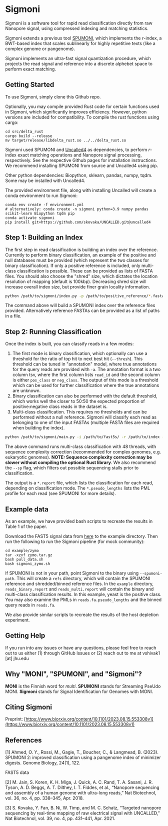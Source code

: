 # Sigmoni 

Sigmoni is a software tool for rapid read classification directly from raw Nanopore signal, using compressed indexing and matching statistics.

Sigmoni extends a previous tool [SPUMONI](https://github.com/oma219/spumoni/), which implements the _r_-index, a BWT-based index that scales sublinearly for highly repetitive texts (like a complex genome or pangenome).

Sigmoni implements an ultra-fast signal quantization procedure, which projects the read signal and reference into a discrete alphebet space to perform exact matching.

## Getting Started
To use Sigmoni, simply clone this Github repo. 

Optionally, you may compile provided Rust code for certain functions used in Sigmoni, which significantly improves efficiency. However, python versions are included for compatibility. To compile the rust functions using cargo:
```
cd src/delta_rust
cargo build --release
mv target/release/libdelta_rust.so ../../delta_rust.so
```

Sigmoni used SPUMONI and [Uncalled4](https://github.com/skovaka/UNCALLED/tree/uncalled4) as dependencies, to perform _r_-index exact matching operations and Nanopore signal processing, respectively. See the respective Github pages for installation instructions. We recommend installing SPUMONI from source and Uncalled4 using pip.

Other python dependencies: Biopython, sklearn, pandas, numpy, tqdm. Some may be installed with Uncalled4.

The provided environment file, along with installing Uncalled will create a conda environment to run Sigmoni:

```
conda env create -f environment.yml
# alternatively: conda create -n sigmoni python=3.9 numpy pandas scikit-learn Biopython tqdm pip
conda activate sigmoni
pip install git+https://github.com/skovaka/UNCALLED.git@uncalled4
```

## Step 1: Building an Index

The first step in read classification is building an index over the reference. Currently to perform binary classification, an example of the positive and null databases must be provided (which represent the two classes for binary classification). If only a positive reference is included, only multi-class classification is possible. These can be provided as lists of FASTA files. You should also choose the "shred" size, which dictates the location resolution of mapping (default is 100kbp). Decreasing shred size will increase overall index size, but provide finer grain locality information.

```sh
python /path/to/sigmoni/index.py -p /path/to/positive_reference/*.fasta -n /path/to/negative_reference/*.fasta --shred 100000 -o ./output_dir --ref-prefix reference_name
```
The command above will build a SPUMONI index over the reference files provided. Alternatively reference FASTAs can be provided as a list of paths in a file. 

## Step 2: Running Classification

Once the index is built, you can classify reads in a few modes:
1. The first mode is binary classification, which optionally can use a threshold for the ratio of top hit to next best hit (`--thresh`). This threshold can be tuned in "annotation" model, where true annotations for the query reads are provided with `-a`. The annotation format is a two column tsv, where the first column lists `read_id` and the second column is either `pos_class` or `neg_class`. The output of this mode is a threshold which can be used for further classification where the true annotations are unknown.
2. Binary classification can also be performed with the default threshold, which works well the closer to 50:50 the expected proportion of positive:negative class reads in the dataset is.
3. Multi-class classification. This requires no thresholds and can be performed without a null reference. Sigmoni will classify each read as belonging to one of the input FASTAs (multiple FASTA files are required when building the index).

```sh
python /path/to/sigmoni/main.py -i /path/to/fast5s/ -r /path/to/index -o ./output_dir -t 48 --multi --complexity --sp
```

The above command runs multi-class classification with 48 threads, with sequence complexity correction (recommended for complex genomes, e.g. eukaryotic genomes). **NOTE: Sequence complexity correction may be slower without compiling the optional Rust library**. We also recommend the `--sp` flag, which filters out possible sequencing stalls prior to classification.

The output is a `*.report` file, which lists the classification for each read, depending on classification mode. The `*.pseudo_lengths` lists the PML profile for each read (see SPUMONI for more details).

## Example data

As an example, we have provided bash scripts to recreate the results in Table 1 of the paper.

Download the FAST5 signal data from [here](https://livejohnshopkins-my.sharepoint.com/:f:/g/personal/vshivak1_jh_edu/Ekz-z_mFGP1NqC-dlwFN58wB4feWOSvzzJmjx39N3_KSnw) to the example directory. Then run the following to run the Sigmoni pipeline (for mock community):
```
cd example/zymo
tar -xzvf zymo.tar.gz
bash pull_data.sh
bash sigmoni_zymo.sh
```
If SPUMONI is not in your path, point Sigmoni to the binary using `--spumoni-path`. This will create a `refs` directory, which will contain the SPUMONI reference and shredded/binned reference files. In the `example` directory, `reads_binary.report` and `reads_multi.report` will contain the binary and multi-class classification results. In this example, yeast is the positive class. You may also examine the PMLs in `reads.fa.pseudo_lengths` and the binned query reads in `reads.fa`.

We also provide similar scripts to recreate the results of the host depletion experiment.

## Getting Help

If you run into any issues or have any questions, please feel free to reach out to us either (1) through GitHub Issues or (2) reach out to me at vshivak1 [at] jhu.edu

## Why "MONI", "SPUMONI", and "Sigmoni"?

**MONI** is the Finnish word for *multi*. **SPUMONI** stands for Streaming PseUdo MONI. **Sigmoni** stands for Signal Identification for Genomes with MONI.

## Citing Sigmoni

Preprint: [https://www.biorxiv.org/content/10.1101/2023.08.15.553308v1](https://www.biorxiv.org/content/10.1101/2023.08.15.553308v1)

## References

[1] Ahmed, O. Y., Rossi, M., Gagie, T., Boucher, C., & Langmead, B. (2023). SPUMONI 2: improved classification using a pangenome index of minimizer digests. Genome Biology, 24(1), 122.

FAST5 data

[2] M. Jain, S. Koren, K. H. Miga, J. Quick, A. C. Rand, T. A. Sasani, J. R. Tyson, A. D. Beggs, A. T. Dilthey, I. T. Fiddes, et al., “Nanopore sequencing and assembly of a human genome with ultra-long reads,” Nat Biotechnol, vol. 36, no. 4, pp. 338–345, Apr. 2018.

[3] S. Kovaka, Y. Fan, B. Ni, W. Timp, and M. C. Schatz, “Targeted nanopore sequencing by real-time mapping of raw electrical signal with UNCALLED,” Nat Biotechnol, vol. 39, no. 4, pp. 431–441, Apr. 2021.
